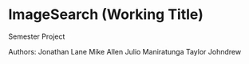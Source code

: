 ImageSearch (Working Title)
===========

Semester Project

Authors:
Jonathan Lane
Mike Allen
Julio Maniratunga
Taylor Johndrew